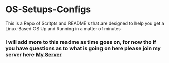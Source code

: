 # OS-Setups-Configs

This is a Repo of Scritpts and README's that are designed to help you get a Linux-Based OS Up and Running in a matter of minutes

### I will add more to this readme as time goes on, for now tho if you have questions as to what is going on here please join my server here [My Server](https://discord.gg/securityllc) 
